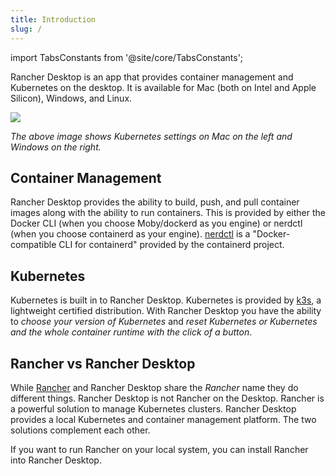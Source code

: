 ```yaml
---
title: Introduction
slug: /
---
```


<head>
  <link rel="canonical" href="https://docs.rancherdesktop.io/"/>
</head>

import TabsConstants from '@site/core/TabsConstants';

Rancher Desktop is an app that provides container management and Kubernetes on the desktop. It is available for Mac (both on Intel and Apple Silicon), Windows, and Linux.

![](rd-versioned-asset://getting-started/introduction_preferences_tabKubernetes.png)

_The above image shows Kubernetes settings on Mac on the left and Windows on the right._

## Container Management

Rancher Desktop provides the ability to build, push, and pull container images along with the ability to run containers. This is provided by either the Docker CLI (when you choose Moby/dockerd as you engine) or nerdctl (when you choose containerd as your engine). [nerdctl](https://github.com/containerd/nerdctl) is a "Docker-compatible CLI for containerd" provided by the containerd project.

## Kubernetes

Kubernetes is built in to Rancher Desktop. Kubernetes is provided by [k3s](https://k3s.io/), a lightweight certified distribution. With Rancher Desktop you have the ability to _choose your version of Kubernetes_ and _reset Kubernetes or Kubernetes and the whole container runtime with the click of a button_.

## Rancher vs Rancher Desktop

While [Rancher](https://rancher.com/) and Rancher Desktop share the _Rancher_ name they do different things. Rancher Desktop is not Rancher on the Desktop. Rancher is a powerful solution to manage Kubernetes clusters. Rancher Desktop provides a local Kubernetes and container management platform. The two solutions complement each other.

If you want to run Rancher on your local system, you can install Rancher into Rancher Desktop.
